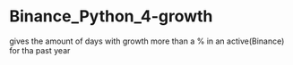 # Binance_Python_4-growth
 gives the amount of days with growth more than a % in an active(Binance) for tha past year
